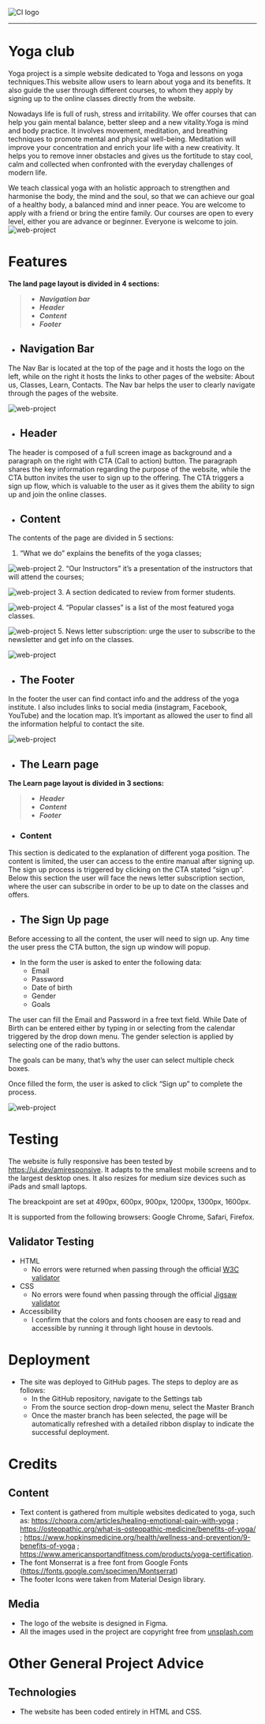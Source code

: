 ![CI logo](/assets/images/Logo.png)

------

# Yoga club

Yoga project is a simple website dedicated to Yoga and lessons on yoga techniques.This website allow users to learn about yoga and its benefits. It also guide the user through  different courses, to whom they apply by signing up to the online classes directly from the website.

Nowadays life is full of rush, stress and irritability. We offer courses that can help you gain mental balance, better sleep and a new vitality.Yoga is mind and body practice. It involves movement, meditation, and breathing techniques to promote mental and physical well-being. Meditation will improve your concentration and enrich your life with a new creativity. It helps you to remove inner obstacles and gives us the fortitude to stay cool, calm and collected when confronted with the everyday challenges of modern life.

We teach classical yoga with an holistic approach to strengthen and harmonise the body, the mind and the soul, so that we can achieve our goal of a healthy body, a balanced mind and inner peace. You are welcome to apply with a friend or bring the entire family. Our courses are open  to every level, either you are advance or beginner. Everyone is welcome to join.
![web-project](assets/images/screen-shot.png)


# Features

**The land page layout is divided in 4 sections:**
> - ***Navigation bar***
> - ***Header***
> - ***Content***
> - ***Footer***

- ## Navigation Bar 
The Nav Bar is located at the top of the page and it hosts the logo on the left, while on the right it hosts the links to other pages of the website: About us, Classes, Learn, Contacts.
The Nav bar helps the user to clearly navigate through the pages of the website.


![web-project](assets/images/screen-nav.png)

- ## Header
The header is composed of a full screen image as background and a paragraph on the right with CTA (Call to action) button. 
The paragraph shares the key information regarding the purpose of the website, while the CTA button invites the user to sign up to the offering. 
The CTA triggers a sign up flow, which is valuable to the user as it gives them the ability to sign up and join the online classes.

- ## Content
The contents of the page are divided in 5 sections:
1. “What we do” explains the benefits of the yoga classes;


![web-project](assets/images/screen-we.png)
2. “Our Instructors” it’s a presentation of the instructors that will attend the courses;


![web-project](assets/images/screen-inst.png)
3. A section dedicated to review from former students.


![web-project](assets/images/screen-review.png)
4. “Popular classes” is a list of the most featured yoga classes.


![web-project](assets/images/screen-courses.png)
5. News letter subscription: urge the user to subscribe to the newsletter and get info on the classes.


![web-project](assets/images/screen-news.png)

- ## The Footer
In the footer the user can find contact info and the address of the yoga institute. I also includes links to social media (instagram, Facebook, YouTube) and the location map.
It’s important as allowed the user to find all the information helpful to contact the site.


![web-project](assets/images/screen-footer.png)



- ## The Learn page

**The Learn page layout is divided in 3 sections:**
> - ***Header***
> - ***Content***
> - ***Footer***

- ### Content
This section is dedicated to the explanation of different yoga position. The content is limited, the user can access to the entire manual after signing up. The sign up process is triggered by clicking on the CTA stated “sign up”. Below this section the user will face the news letter subscription section, where the user can subscribe in order to be up to date on the classes and offers.


<!-- here the image comming -->


- ## The Sign Up page

Before accessing to all the content, the user will need to sign up. Any time the user press the CTA button, the sign up window will popup.
- In the form the user is asked to enter the following data:
    - Email
    - Password
    - Date of birth
    - Gender
    - Goals
    

The user can fill the Email and Password in a free text field.
While Date of Birth can be entered either by typing in or selecting from the calendar triggered by the drop down menu.
The gender selection is applied by selecting one of the radio buttons.

The goals can be many, that’s why the user can select multiple check boxes.

Once filled the form, the user is asked to click “Sign up” to complete the process.


![web-project](/assets/images/Screen-signup.png)


# Testing

The website is fully responsive has been tested by https://ui.dev/amiresponsive. It adapts to the smallest mobile screens and to the largest desktop ones.
It also resizes for medium size devices such as iPads and small laptops. 

The breackpoint are set at 490px, 600px, 900px, 1200px, 1300px, 1600px.

It is supported from the following browsers: Google Chrome, Safari, Firefox.
## Validator Testing
- HTML
    - No errors were returned when passing through the official [W3C validator](https://validator.w3.org/)
- CSS
    - No errors were found when passing through the official [Jigsaw validator](https://jigsaw.w3.org/)
- Accessibility
    - I confirm that the colors and fonts choosen are easy to read and accessible by running it through light house in devtools.


# Deployment

- The site was deployed to GitHub pages. The steps to deploy are as follows:
    - In the GitHub repository, navigate to the Settings tab
    - From the source section drop-down menu, select the Master Branch
    - Once the master branch has been selected, the page will be automatically refreshed with a detailed ribbon display to indicate the successful deployment.


# Credits

## Content
- Text content is gathered from multiple websites dedicated to yoga, such as:  https://chopra.com/articles/healing-emotional-pain-with-yoga ;
https://osteopathic.org/what-is-osteopathic-medicine/benefits-of-yoga/ ; https://www.hopkinsmedicine.org/health/wellness-and-prevention/9-benefits-of-yoga ; https://www.americansportandfitness.com/products/yoga-certification. 
- The font Monserrat is a free font from Google Fonts (https://fonts.google.com/specimen/Montserrat)
- The footer Icons were taken from Material Design library.

## Media
- The logo of the website is designed in Figma.
- All the images used in the project are copyright free from [unsplash.com](https://unsplash.com/)


# Other General Project Advice

## Technologies
- The website has been coded entirely in HTML and CSS.




